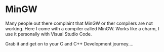 # MinGW


Many people out there complaint that MinGW or ther compilers are not working.
Here I come with a compiler called MinGW.
Works like a charm, I use it personally with Visual Studio Code.

Grab it and get on to your C and C++ Development journey....
